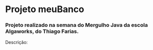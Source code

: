 # Projeto meuBanco

### Projeto realizado na semana do Mergulho Java da escola Algaworks, do Thiago Farias.

Descrição: 